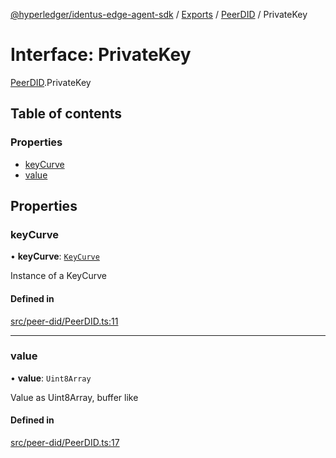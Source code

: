 [@hyperledger/identus-edge-agent-sdk](../README.md) / [Exports](../modules.md) / [PeerDID](../modules/PeerDID.md) / PrivateKey

# Interface: PrivateKey

[PeerDID](../modules/PeerDID.md).PrivateKey

## Table of contents

### Properties

- [keyCurve](PeerDID.PrivateKey.md#keycurve)
- [value](PeerDID.PrivateKey.md#value)

## Properties

### keyCurve

• **keyCurve**: [`KeyCurve`](Domain.KeyCurve.md)

Instance of a KeyCurve

#### Defined in

[src/peer-did/PeerDID.ts:11](https://github.com/hyperledger/identus-edge-agent-sdk-ts/blob/f2306959fcea168d196649eedb6a342635865544/src/peer-did/PeerDID.ts#L11)

___

### value

• **value**: `Uint8Array`

Value as Uint8Array, buffer like

#### Defined in

[src/peer-did/PeerDID.ts:17](https://github.com/hyperledger/identus-edge-agent-sdk-ts/blob/f2306959fcea168d196649eedb6a342635865544/src/peer-did/PeerDID.ts#L17)
